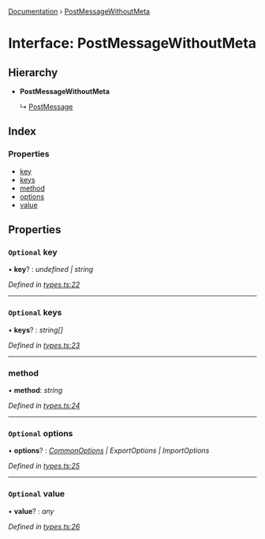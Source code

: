 [Documentation](../README.md) › [PostMessageWithoutMeta](postmessagewithoutmeta.md)

# Interface: PostMessageWithoutMeta

## Hierarchy

* **PostMessageWithoutMeta**

  ↳ [PostMessage](postmessage.md)

## Index

### Properties

* [key](postmessagewithoutmeta.md#optional-key)
* [keys](postmessagewithoutmeta.md#optional-keys)
* [method](postmessagewithoutmeta.md#method)
* [options](postmessagewithoutmeta.md#optional-options)
* [value](postmessagewithoutmeta.md#optional-value)

## Properties

### `Optional` key

• **key**? : *undefined | string*

*Defined in [types.ts:22](https://github.com/badbatch/cachemap/blob/50a09dd/packages/core-worker/src/types.ts#L22)*

___

### `Optional` keys

• **keys**? : *string[]*

*Defined in [types.ts:23](https://github.com/badbatch/cachemap/blob/50a09dd/packages/core-worker/src/types.ts#L23)*

___

###  method

• **method**: *string*

*Defined in [types.ts:24](https://github.com/badbatch/cachemap/blob/50a09dd/packages/core-worker/src/types.ts#L24)*

___

### `Optional` options

• **options**? : *[CommonOptions](commonoptions.md) | ExportOptions | ImportOptions*

*Defined in [types.ts:25](https://github.com/badbatch/cachemap/blob/50a09dd/packages/core-worker/src/types.ts#L25)*

___

### `Optional` value

• **value**? : *any*

*Defined in [types.ts:26](https://github.com/badbatch/cachemap/blob/50a09dd/packages/core-worker/src/types.ts#L26)*
